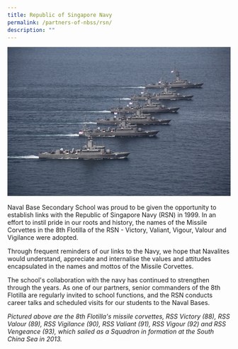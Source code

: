 ```yaml
---
title: Republic of Singapore Navy
permalink: /partners-of-nbss/rsn/
description: ""
---
```

<img src="/images/rsn.jpg">
<p>Naval Base Secondary School was proud to be given the opportunity to establish links with the Republic of Singapore Navy (RSN) in 1999. In an effort to instil pride in our roots and history, the names of the Missile Corvettes in the 8th Flotilla of the RSN - Victory, Valiant, Vigour, Valour and Vigilance were adopted.</p>
	
<p>Through frequent reminders of our links to the Navy, we hope that Navalites would understand, appreciate and internalise the values and attitudes encapsulated in the names and mottos of the Missile Corvettes.</p>
	
<p>The school's collaboration with the navy has continued to strengthen through the years. As one of our partners, senior commanders of the 8th Flotilla are regularly invited to school functions, and the RSN conducts career talks and scheduled visits for our students to the Naval Bases.</p>
	
*Pictured above are the 8th Flotilla's missile corvettes, RSS Victory (88), RSS Valour (89), RSS Vigilance (90), RSS Valiant (91), RSS Vigour (92) and RSS Vengeance (93), which sailed as a Squadron in formation at the South China Sea in 2013.*</p>
